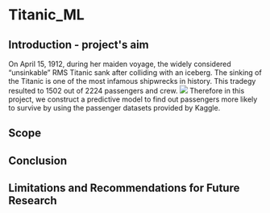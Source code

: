 # Titanic_ML
## Introduction - project's aim
On April 15, 1912, during her maiden voyage, the widely considered “unsinkable” RMS Titanic sank after colliding with an iceberg. The sinking of the Titanic is one of the most infamous shipwrecks in history. This tradegy resulted to 1502 out of 2224 passengers and crew.
![](Titanic_image.jpg)
Therefore in this project, we construct a predictive model to find out passengers more likely to survive by using the passenger datasets provided by Kaggle.
## Scope
## Conclusion
## Limitations and Recommendations for Future Research
